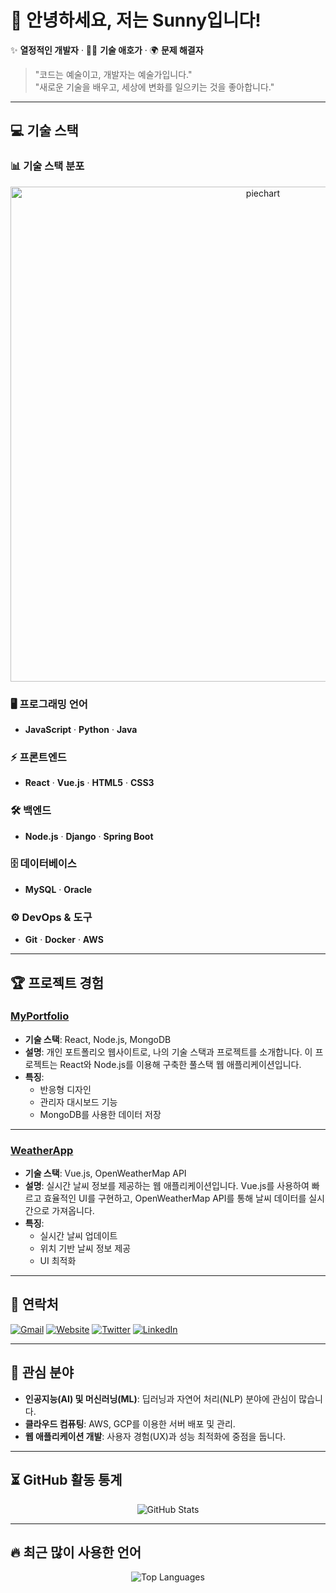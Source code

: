 # 👋 안녕하세요, 저는 Sunny입니다!

✨ **열정적인 개발자** · 👩‍💻 **기술 애호가** · 🌍 **문제 해결자**


> "코드는 예술이고, 개발자는 예술가입니다."  
> "새로운 기술을 배우고, 세상에 변화를 일으키는 것을 좋아합니다."

---

## 💻 기술 스택

### 📊 기술 스택 분포

<div align="center">
  <img width="792" alt="piechart" src="https://github.com/user-attachments/assets/9e914dd7-bb6d-4ed2-abd2-c86d12bcefbb">
</div>

### 🖥️ **프로그래밍 언어**
- **JavaScript** · **Python** · **Java**

### ⚡ **프론트엔드**
- **React** · **Vue.js** · **HTML5** · **CSS3** 

### 🛠️ **백엔드**
- **Node.js** · **Django** · **Spring Boot**

### 🗄️ **데이터베이스**
- **MySQL** · **Oracle** 

### ⚙️ **DevOps & 도구**
- **Git** · **Docker** · **AWS** 

---

## 🏆 프로젝트 경험

### [MyPortfolio](https://github.com/Bae-Sunny/MyPortfolio)
- **기술 스택**: React, Node.js, MongoDB
- **설명**: 개인 포트폴리오 웹사이트로, 나의 기술 스택과 프로젝트를 소개합니다. 이 프로젝트는 React와 Node.js를 이용해 구축한 풀스택 웹 애플리케이션입니다.
- **특징**:
  - 반응형 디자인
  - 관리자 대시보드 기능
  - MongoDB를 사용한 데이터 저장

---

### [WeatherApp](https://github.com/Bae-Sunny/WeatherApp)
- **기술 스택**: Vue.js, OpenWeatherMap API
- **설명**: 실시간 날씨 정보를 제공하는 웹 애플리케이션입니다. Vue.js를 사용하여 빠르고 효율적인 UI를 구현하고, OpenWeatherMap API를 통해 날씨 데이터를 실시간으로 가져옵니다.
- **특징**:
  - 실시간 날씨 업데이트
  - 위치 기반 날씨 정보 제공
  - UI 최적화

---

## 💬 연락처

[![Gmail](https://img.shields.io/badge/Gmail-D14836?style=for-the-badge&logo=gmail&logoColor=white)](mailto:bshwa0563@gmail.com) 
[![Website](https://img.shields.io/badge/website-000000?style=for-the-badge&logo=About.me&logoColor=white)](https://sunnyportfolio.com) 
[![Twitter](https://img.shields.io/badge/Twitter-1DA1F2?style=for-the-badge&logo=twitter&logoColor=white)](https://twitter.com/sunny_developer) 
[![LinkedIn](https://img.shields.io/badge/LinkedIn-0077B5?style=for-the-badge&logo=linkedin&logoColor=white)](https://www.linkedin.com/in/sunnydeveloper)

---

## 🎯 관심 분야

- **인공지능(AI) 및 머신러닝(ML)**: 딥러닝과 자연어 처리(NLP) 분야에 관심이 많습니다.
- **클라우드 컴퓨팅**: AWS, GCP를 이용한 서버 배포 및 관리.
- **웹 애플리케이션 개발**: 사용자 경험(UX)과 성능 최적화에 중점을 둡니다.

---

## ⏳ GitHub 활동 통계

<div align="center">
  <img src="https://github-readme-stats.vercel.app/api?username=Bae-Sunny&show_icons=true&count_private=true&hide_title=true&hide=prs&theme=radical" alt="GitHub Stats">
</div>

---

## 🔥 최근 많이 사용한 언어

<div align="center">
  <img src="https://github-readme-stats.vercel.app/api/top-langs/?username=Bae-Sunny&layout=compact&theme=radical" alt="Top Languages">
</div>
